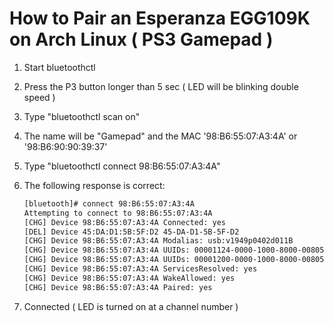 # How to Pair an Esperanza EGG109K on Arch Linux ( PS3 Gamepad )

1. Start bluetoothctl
2. Press the P3 button longer than 5 sec ( LED will be blinking double speed )
3. Type "bluetoothctl scan on"
5. The name will be "Gamepad" and the MAC '98:B6:55:07:A3:4A' or '98:B6:90:90:39:37'
6. Type "bluetoothctl connect 98:B6:55:07:A3:4A"
7. The following response is correct:

    ```bash
    [bluetooth]# connect 98:B6:55:07:A3:4A  
    Attempting to connect to 98:B6:55:07:A3:4A  
    [CHG] Device 98:B6:55:07:A3:4A Connected: yes  
    [DEL] Device 45:DA:D1:5B:5F:D2 45-DA-D1-5B-5F-D2  
    [CHG] Device 98:B6:55:07:A3:4A Modalias: usb:v1949p0402d011B  
    [CHG] Device 98:B6:55:07:A3:4A UUIDs: 00001124-0000-1000-8000-00805f9b34fb  
    [CHG] Device 98:B6:55:07:A3:4A UUIDs: 00001200-0000-1000-8000-00805f9b34fb  
    [CHG] Device 98:B6:55:07:A3:4A ServicesResolved: yes  
    [CHG] Device 98:B6:55:07:A3:4A WakeAllowed: yes  
    [CHG] Device 98:B6:55:07:A3:4A Paired: yes  
    ```

8. Connected ( LED is turned on at a channel number )
